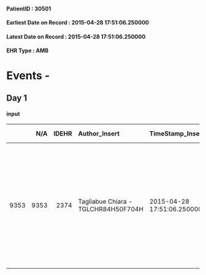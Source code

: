 
#### PatientID : 30501
#### Earliest Date on Record : 2015-04-28 17:51:06.250000
#### Latest Date on Record : 2015-04-28 17:51:06.250000
#### EHR Type : AMB

# Events - 

## Day 1

#### input
|      |    N/A |   IDEHR | Author_Insert                       | TimeStamp_Insert           | EHRType   |   PatientID |   IDDigitalSignDocument | persone_vicine   |   Unnamed: 0_x.1 |   IDANAMNESI_SOCIALE | Patient   | FamigliaAltro   | Paziente_T   | FamigliaAltro_T   |   Non_Rilevabile_x.1 | Note_Non_Rilevabile_x.1   | opt_Problemi   | chk_contr_sintomi   | chk_competenza                                 | opt_paziente_a   | opt_famiglia_a   | opt_adeguatezza   | opt_paziente_solo   | ds_note_con                                                                                                            | opt_presente_assente   | Presenza_minori   | Caregiver_principale   | opt_capacita   | ds_familiari_coinv                                                                                      | opt_necessario   | opt_presente   | opt_risorse_ec   | opt_paziente_psi   | opt_Ins_vol   | ds_note_prio                                                                                                                                                                                              | opt_esenzione   | opt_inv_civile            |   ds_codice_es | Needs               | Domestic partnership         | Fragility                    | opt_disponibilita_f   | opt_indennita_acc         | opt_legge   | opt_famiglia_psi   | opt_disponibilit_paz   |
|-----:|-------:|--------:|:------------------------------------|:---------------------------|:----------|------------:|------------------------:|:-----------------|-----------------:|---------------------:|:----------|:----------------|:-------------|:------------------|---------------------:|:--------------------------|:---------------|:--------------------|:-----------------------------------------------|:-----------------|:-----------------|:------------------|:--------------------|:-----------------------------------------------------------------------------------------------------------------------|:-----------------------|:------------------|:-----------------------|:---------------|:--------------------------------------------------------------------------------------------------------|:-----------------|:---------------|:-----------------|:-------------------|:--------------|:----------------------------------------------------------------------------------------------------------------------------------------------------------------------------------------------------------|:----------------|:--------------------------|---------------:|:--------------------|:-----------------------------|:-----------------------------|:----------------------|:--------------------------|:------------|:-------------------|:-----------------------|
| 9353 |   9353 |    2374 | Tagliabue Chiara - TGLCHR84H50F704H | 2015-04-28 17:51:06.250000 | AMB       |       30501 |                   64045 | N/A              |              976 |                  620 | Si#1      | Si#1            | No#0         | Si#1              |                    0 | NR                        | Si#1           | controllo sintomi#0 | competenza/capacit√† assistenziale caregiver#0 | Indefinite#2     | Congruenti#1     | Da valutare#2     | No#0                | Vive con la moglie Anella di 87 aa, affetta da demenza senile e il figlio Francesco di 56 aa che lavora a tempo pieno. | Presente#1             | No#0              | sons                   | Adeguato#0     | Il figlio Nicola di 59 aa abita nella vicinanze, ha un'attivit√† in proprio e collabora all'assistenza. | Si#1             | No#0           | Adeguate#1       | No#0               | No#0          | I familiari chiedono di inserire preventivamente una richiesta in Rete Cure Pallitive per ricovero in hospice (Casa Vidas, Redaelli, PAT, Columbus e Istituto Palazzolo) in caso di aggravamento clinico. | Si#1            | in fase di accertamento#2 |             48 | Clinici#0;Sociali#1 | Coniuge/Convivente#0;Figli#2 | sovraccarico assistenziale#4 | Si#1                  | in fase di accertamento#2 | No#0        | No#0               | No#0                   |


